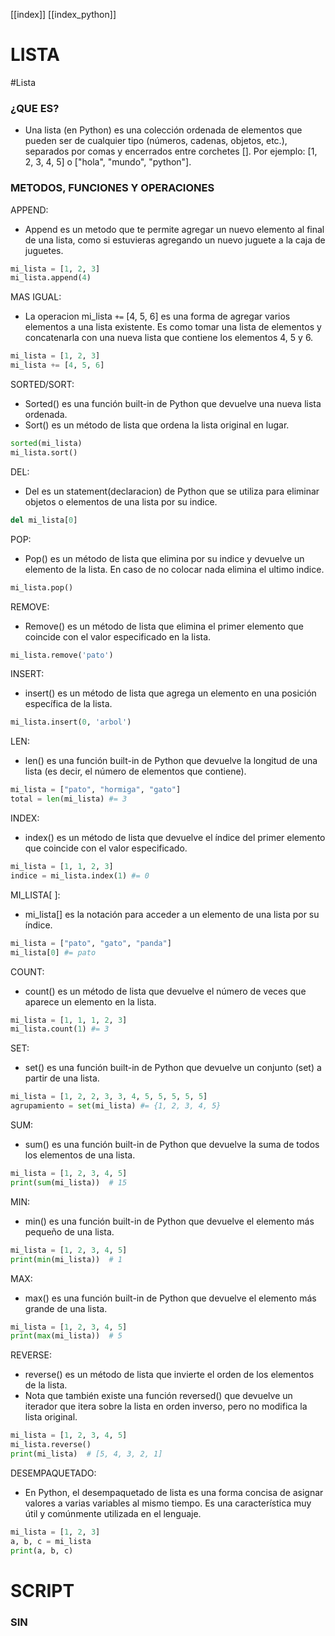 [[index]]
[[index_python]]

# LISTA
#Lista
### ¿QUE ES? 
- Una lista (en Python) es una colección ordenada de elementos que pueden ser de cualquier tipo (números, cadenas, objetos, etc.), separados por comas y encerrados entre corchetes []. Por ejemplo: [1, 2, 3, 4, 5] o ["hola", "mundo", "python"]. 

### METODOS, FUNCIONES Y OPERACIONES

APPEND:
-  Append es un metodo que te permite agregar un nuevo elemento al final de una lista, como si estuvieras agregando un nuevo juguete a la caja de juguetes.
```python
mi_lista = [1, 2, 3]
mi_lista.append(4)
``` 
MAS IGUAL:
- La operacion mi_lista `+=` [4, 5, 6] es una forma de agregar varios elementos a una lista existente. Es como tomar una lista de elementos y concatenarla con una nueva lista que contiene los elementos 4, 5 y 6. 
```python
mi_lista = [1, 2, 3]
mi_lista += [4, 5, 6]
```
SORTED/SORT:
- Sorted() es una función built-in de Python que devuelve una nueva lista ordenada.
- Sort() es un método de lista que ordena la lista original en lugar.
```python
sorted(mi_lista)
mi_lista.sort()
```
DEL:
- Del es un statement(declaracion) de Python que se utiliza para eliminar objetos o elementos de una lista por su indice.
```python
del mi_lista[0]
```
POP:
- Pop() es un método de lista que elimina por su indice y devuelve un elemento de la lista. En caso de no colocar nada elimina el ultimo indice.
```python
mi_lista.pop()
```
REMOVE:
- Remove() es un método de lista que elimina el primer elemento que coincide con el valor especificado en la lista.
```python
mi_lista.remove('pato')
```
INSERT:
- insert() es un método de lista que agrega un elemento en una posición específica de la lista.
```python
mi_lista.insert(0, 'arbol')
```
LEN:
- len() es una función built-in de Python que devuelve la longitud de una lista (es decir, el número de elementos que contiene).
```python
mi_lista = ["pato", "hormiga", "gato"]
total = len(mi_lista) #= 3
```
INDEX:
- index() es un método de lista que devuelve el índice del primer elemento que coincide con el valor especificado.
```python
mi_lista = [1, 1, 2, 3]
indice = mi_lista.index(1) #= 0
```
MI_LISTA\[ ]:
- mi_lista[] es la notación para acceder a un elemento de una lista por su índice.
```python
mi_lista = ["pato", "gato", "panda"]
mi_lista[0] #= pato
```
COUNT:
- count() es un método de lista que devuelve el número de veces que aparece un elemento en la lista.
```python
mi_lista = [1, 1, 1, 2, 3]
mi_lista.count(1) #= 3
```
SET:
- set() es una función built-in de Python que devuelve un conjunto (set) a partir de una lista.
```python
mi_lista = [1, 2, 2, 3, 3, 4, 5, 5, 5, 5, 5]
agrupamiento = set(mi_lista) #= {1, 2, 3, 4, 5}
```
SUM:
- sum() es una función built-in de Python que devuelve la suma de todos los elementos de una lista.
```python
mi_lista = [1, 2, 3, 4, 5]
print(sum(mi_lista))  # 15
```
MIN:
- min() es una función built-in de Python que devuelve el elemento más pequeño de una lista.
```python
mi_lista = [1, 2, 3, 4, 5]
print(min(mi_lista))  # 1
```

MAX:
- max() es una función built-in de Python que devuelve el elemento más grande de una lista.
```python
mi_lista = [1, 2, 3, 4, 5]
print(max(mi_lista))  # 5
```
REVERSE:
- reverse() es un método de lista que invierte el orden de los elementos de la lista. 
- Nota que también existe una función reversed() que devuelve un iterador que itera sobre la lista en orden inverso, pero no modifica la lista original.
```python
mi_lista = [1, 2, 3, 4, 5]
mi_lista.reverse()
print(mi_lista)  # [5, 4, 3, 2, 1]
```
DESEMPAQUETADO:
- En Python, el desempaquetado de lista es una forma concisa de asignar valores a varias variables al mismo tiempo. Es una característica muy útil y comúnmente utilizada en el lenguaje.
```python
mi_lista = [1, 2, 3]
a, b, c = mi_lista
print(a, b, c)
```



# SCRIPT
### SIN